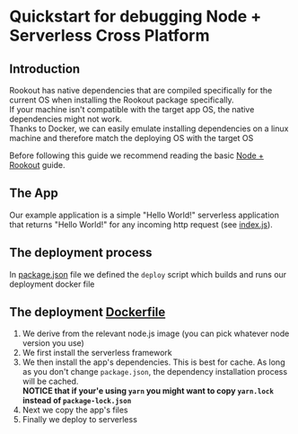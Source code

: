 # Quickstart for debugging Node + Serverless Cross Platform
## Introduction
Rookout has native dependencies that are compiled specifically for the current OS when installing the Rookout package specifically.  
If your machine isn't compatible with the target app OS, the native dependencies might not work.  
Thanks to Docker, we can easily emulate installing dependencies on a linux machine and therefore match the deploying OS with the target OS  

Before following this guide we recommend reading the basic [Node + Rookout](https://docs.rookout.com/docs/sdk-setup.html) guide.

## The App
Our example application is a simple "Hello World!" serverless application that returns "Hello World!" for any incoming http request (see [index.js](index.js)).  

## The deployment process
In [package.json](package.json) file we defined the `deploy` script which builds and runs our deployment docker file

## The deployment [Dockerfile](Dockerfile)
1. We derive from the relevant node.js image (you can pick whatever node version you use)
1. We first install the serverless framework
1. We then install the app's dependencies. This is best for cache. As long as you don't change `package.json`, the dependency installation process will be cached.  
**NOTICE that if your'e using `yarn` you might want to copy `yarn.lock` instead of `package-lock.json`**
1. Next we copy the app's files
1. Finally we deploy to serverless
